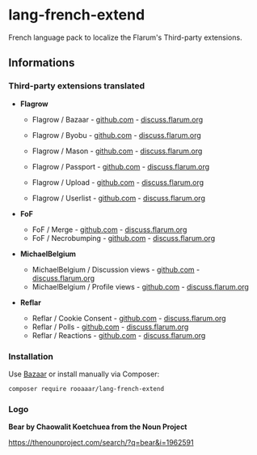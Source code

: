 # lang-french-extend
French language pack to localize the Flarum's Third-party extensions.


## Informations

### Third-party extensions translated


  - **Flagrow**
    - Flagrow / Bazaar - [github.com](https://github.com/flagrow/bazaar/) - [discuss.flarum.org](https://discuss.flarum.org/d/5151)
    - Flagrow / Byobu - [github.com](https://github.com/flagrow/byobu/) - [discuss.flarum.org](https://discuss.flarum.org/d/4762-flagrow-by-bu-well-integrated-advanced-private-discussions)
    - Flagrow / Mason - [github.com](https://github.com/flagrow/mason/) - [discuss.flarum.org](https://discuss.flarum.org/d/7028-flagrow-mason-the-discussion-custom-fields-builder)
    - Flagrow / Passport - [github.com](https://github.com/flagrow/passport/) - [discuss.flarum.org](https://discuss.flarum.org/d/5203-flagrow-passport-the-laravel-passport-oauth-extension)

    - Flagrow / Upload - [github.com](https://github.com/flagrow/upload/) - [discuss.flarum.org](https://discuss.flarum.org/d/4154-flagrow-upload-the-intelligent-file-attachment-extension)
    - Flagrow / Userlist - [github.com](https://github.com/flagrow/users-list/) - [discuss.flarum.org](https://discuss.flarum.org/d/6009-flagrow-users-list-review-and-mass-mail-users-of-your-forum)


  - **FoF**
    - FoF / Merge - [github.com](https://github.com/FriendsOfFlarum/merge-discussions/) - [discuss.flarum.org](https://discuss.flarum.org/d/19460-friendsofflarum-merge-discussions)
    - FoF / Necrobumping - [github.com](https://github.com/FriendsOfFlarum/prevent-necrobumping/) - [discuss.flarum.org](https://discuss.flarum.org/d/18312-friendsofflarum-prevent-necrobumping)


  - **MichaelBelgium**
    -  MichaelBelgium / Discussion views - [github.com](https://github.com/MichaelBelgium/flarum-discussion-views/) - [discuss.flarum.org](https://discuss.flarum.org/d/7339-discussion-views)
    - MichaelBelgium / Profile views - [github.com](https://github.com/MichaelBelgium/flarum-profile-views/) - [discuss.flarum.org](https://discuss.flarum.org/d/7596-profile-views)


  - **Reflar**
    - Reflar / Cookie Consent - [github.com](https://github.com/ReFlar/cookie-consent/) - [discuss.flarum.org](https://discuss.flarum.org/d/10395-cookie-consent)
    - Reflar / Polls - [github.com](https://github.com/ReFlar/polls/) - [discuss.flarum.org](https://discuss.flarum.org/d/9762-poll)
    - Reflar / Reactions - [github.com](https://github.com/ReFlar/reactions/) - [discuss.flarum.org](https://discuss.flarum.org/d/6542-reactions-by-reflar)
    

### Installation

Use [Bazaar](https://github.com/flagrow/bazaar/) or install manually via Composer:

`composer require rooaaar/lang-french-extend`


### Logo

**Bear by Chaowalit  Koetchuea from the Noun Project**

https://thenounproject.com/search/?q=bear&i=1962591
